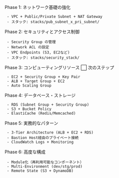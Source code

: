    Phase 1: ネットワーク基礎の強化

     - VPC + Public/Private Subnet + NAT Gateway
     - スタック: stacks/pub_subnet_x_pri_subnet/

   Phase 2: セキュリティとアクセス制御

     - Security Group の管理
     - Network ACL の設定
     - VPC Endpoints (S3, EC2など)
     - スタック: stacks/security_stack/

   Phase 3: コンピューティングリソース ⬜ 次のステップ

     - EC2 + Security Group + Key Pair
     - ALB + Target Group + EC2
     - Auto Scaling Group

   Phase 4: データベース・ストレージ

     - RDS (Subnet Group + Security Group)
     - S3 + Bucket Policy
     - ElastiCache (Redis/Memcached)

   Phase 5: 実務的なパターン

     - 3-Tier Architecture (ALB + EC2 + RDS)
     - Bastion Host経由のプライベート接続
     - CloudWatch Logs + Monitoring

   Phase 6: 高度な構成

     - Module化（再利用可能なコンポーネント）
     - Multi-Environment (dev/stg/prod)
     - Remote State (S3 + DynamoDB)
